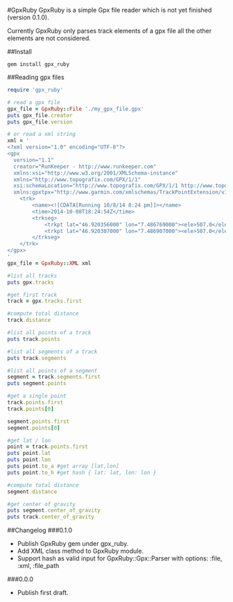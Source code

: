 #GpxRuby
GpxRuby is a simple Gpx file reader which is not yet finished (version 0.1.0).

Currently GpxRuby only parses track elements of a gpx file all the other elements are not considered.

##Install
```
gem install gpx_ruby
```

##Reading gpx files
```ruby
require 'gpx_ruby'

# read a gpx file
gpx_file = GpxRuby::File './my_gpx_file.gpx'
puts gpx_file.creator
puts gpx_file.version

# or read a xml string
xml = '
<?xml version="1.0" encoding="UTF-8"?>
<gpx
  version="1.1"
  creator="RunKeeper - http://www.runkeeper.com"
  xmlns:xsi="http://www.w3.org/2001/XMLSchema-instance"
  xmlns="http://www.topografix.com/GPX/1/1"
  xsi:schemaLocation="http://www.topografix.com/GPX/1/1 http://www.topografix.com/GPX/1/1/gpx.xsd"
  xmlns:gpxtpx="http://www.garmin.com/xmlschemas/TrackPointExtension/v1">
	<trk>
		<name><![CDATA[Running 10/8/14 8:24 pm]]></name>
		<time>2014-10-08T18:24:54Z</time>
		<trkseg>
			<trkpt lat="46.920356000" lon="7.486769000"><ele>507.0</ele><time>2014-10-08T18:24:54Z</time></trkpt>
			<trkpt lat="46.920307000" lon="7.486907000"><ele>507.0</ele><time>2014-10-08T18:29:31Z</time></trkpt>
		</trkseg>
	</trk>  
</gpx>
'
gpx_file = GpxRuby::XML xml

#list all tracks
puts gpx.tracks

#get first track
track = gpx.tracks.first

#compute total distance
track.distance

#list all points of a track
puts track.points

#list all segments of a track
puts track.segments

#list all points of a segment
segment = track.segments.first
puts segment.points

#get a single point
track.points.first
track.points[0]

segment.points.first
segment.points[0]

#get lat / lon
point = track.points.first
puts point.lat
puts point.lon
puts point.to_a #get array [lat,lon]
puts point.to_h #get hash { lat: lat, lon: lon }

#compute total distance
segment.distance

#get center of gravity
puts segment.center_of_gravity
puts track.center_of_gravity

```
##Changelog
###0.1.0
- Publish GpxRuby gem under gpx_ruby.
- Add XML class method to GpxRuby module.
- Support hash as valid input for GpxRuby::Gpx::Parser with options: :file, :xml, :file_path

###0.0.0

- Publish first draft.
